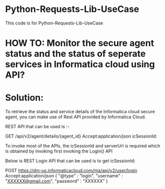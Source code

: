 # Python-Requests-Lib-UseCase
 This code is for Python-Requests-Lib-UseCase

# HOW TO: Monitor the secure agent status and the status of seperate services in Informatica cloud using API?
# Solution:

To retrieve the status and service details of the Informatica cloud secure agent, you can make use of Rest API provided by Informatica Cloud.

REST API that can be used is :- 

GET <serverUrl>/api/v2/agent/details/{agent_id}
Accept:application/json
icSessionId: <icSessionId>


To invoke most of the APIs, the icSessionId and serverUrl is required which is obtained by invoking first invoking the Login() API

Below is REST Login API that can be used is to get icSessionId:

POST https://dm-us.informaticacloud.com/ma/api/v2/user/login
Accept:application/json
{
    "@type" : "login",
    "username" : "XXXXXX@gmail.com",
    "password" : "XXXXXX"
}
